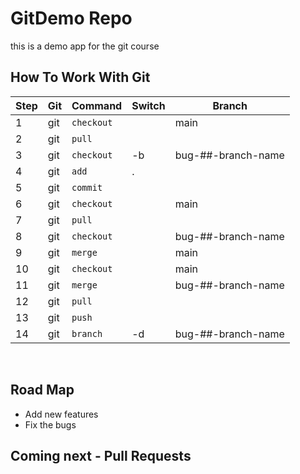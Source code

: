 # GitDemo Repo

this is a demo app for the git course

## How To Work With Git

| Step | Git | Command    | Switch | Branch             |
| ---- | --- | ---------- | ------ | ------------------ |
| 1    | git | `checkout` |        | main               |
| 2    | git | `pull`     |        |                    |
| 3    | git | `checkout` | -b     | bug-##-branch-name |
| 4    | git | `add`      | .      |                    |
| 5    | git | `commit`   |        |                    |
| 6    | git | `checkout` |        | main               |
| 7    | git | `pull`     |        |                    |
| 8    | git | `checkout` |        | bug-##-branch-name |
| 9    | git | `merge`    |        | main               |
| 10   | git | `checkout` |        | main               |
| 11   | git | `merge`    |        | bug-##-branch-name |
| 12   | git | `pull`     |        |                    |
| 13   | git | `push`     |        |                    |
| 14   | git | `branch`   | -d     | bug-##-branch-name |

</br>

## Road Map

- Add new features
- Fix the bugs

## Coming next - Pull Requests

